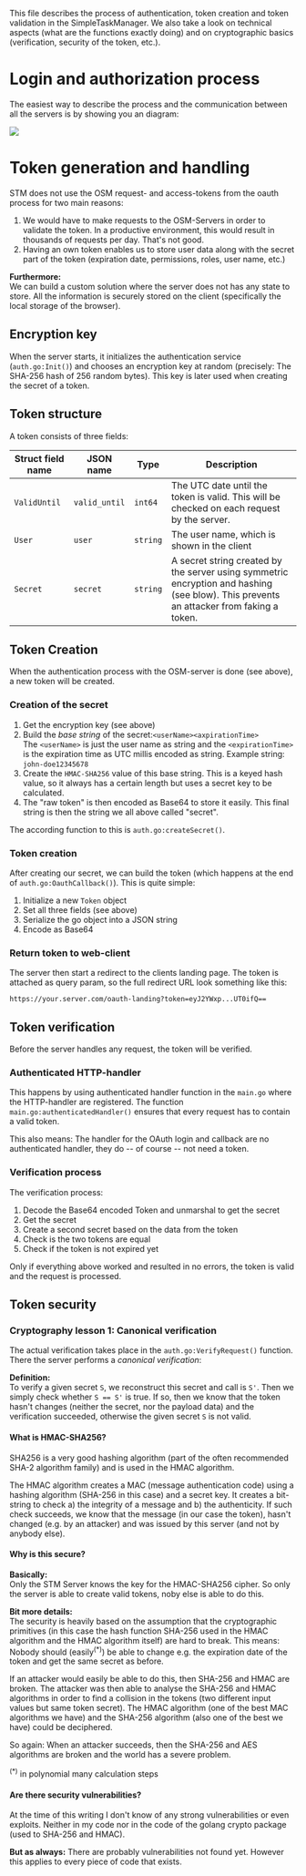 This file describes the process of authentication, token creation and token validation in the SimpleTaskManager.
We also take a look on technical aspects (what are the functions exactly doing) and on cryptographic basics (verification, security of the token, etc.).

# Login and authorization process

The easiest way to describe the process and the communication between all the servers is by showing you an diagram:

![](authentication.png)

# Token generation and handling

STM does not use the OSM request- and access-tokens from the oauth process for two main reasons:

1. We would have to make requests to the OSM-Servers in order to validate the token. In a productive environment, this would result in thousands of requests per day. That's not good.
2. Having an own token enables us to store user data along with the secret part of the token (expiration date, permissions, roles, user name, etc.)

**Furthermore:**<br>
We can build a custom solution where the server does not has any state to store.
All the information is securely stored on the client (specifically the local storage of the browser).

## Encryption key

When the server starts, it initializes the authentication service (`auth.go:Init()`) and chooses an encryption key at random (precisely: The SHA-256 hash of 256 random bytes).
This key is later used when creating the secret of a token.

## Token structure

A token consists of three fields:

| Struct field name | JSON name | Type | Description |
| ----------------- | --------- | ---- | ----------- |
| `ValidUntil` | `valid_until` | `int64` | The UTC date until the token is valid. This will be checked on each request by the server. |
| `User` | `user` | `string` | The user name, which is shown in the client
| `Secret` | `secret` | `string` | A secret string created by the server using symmetric encryption and hashing (see blow). This prevents an attacker from faking a token.

## Token Creation

When the authentication process with the OSM-server is done (see above), a new token will be created.

### Creation of the secret

1. Get the encryption key (see above)
2. Build the *base string* of the secret:`<userName><axpirationTime>`<br>
The `<userName>` is just the user name as string and the `<expirationTime>` is the expiration time as UTC millis encoded as string. Example string: `john-doe12345678`
3. Create the `HMAC-SHA256` value of this base string. This is a keyed hash value, so it always has a certain length but uses a secret key to be calculated.
4. The "raw token" is then encoded as Base64 to store it easily. This final string is then the string we all above called "secret".

The according function to this is `auth.go:createSecret()`.

### Token creation

After creating our secret, we can build the token (which happens at the end of `auth.go:OauthCallback()`).
This is quite simple:

1. Initialize a new `Token` object
2. Set all three fields (see above)
3. Serialize the go object into a JSON string
4. Encode as Base64

### Return token to web-client

The server then start a redirect to the clients landing page.
The token is attached as query param, so the full redirect URL look something like this:

```
https://your.server.com/oauth-landing?token=eyJ2YWxp...UT0ifQ==
```

## Token verification

Before the server handles any request, the token will be verified.

### Authenticated HTTP-handler

This happens by using authenticated handler function in the `main.go` where the HTTP-handler are registered.
The function `main.go:authenticatedHandler()` ensures that every request has to contain a valid token.

This also means:
The handler for the OAuth login and callback are no authenticated handler, they do -- of course -- not need a token.
 
### Verification process

The verification process:

1. Decode the Base64 encoded Token and unmarshal to get the secret
2. Get the secret
3. Create a second secret based on the data from the token
4. Check is the two tokens are equal
5. Check if the token is not expired yet

Only if everything above worked and resulted in no errors, the token is valid and the request is processed.

## Token security

### Cryptography lesson 1: Canonical verification

The actual verification takes place in the `auth.go:VerifyRequest()` function.
There the server performs a *canonical verification*:

**Definition:**<br>
To verify a given secret `S`, we reconstruct this secret and call is `S'`.
Then we simply check whether `S == S'` is true.
If so, then we know that the token hasn't changes (neither the secret, nor the payload data) and the verification succeeded, otherwise the given secret `S` is not valid.<br>

#### What is HMAC-SHA256?

SHA256 is a very good hashing algorithm (part of the often recommended SHA-2 algorithm family) and is used in the HMAC algorithm.

The HMAC algorithm creates a MAC (message authentication code) using a hashing algorithm (SHA-256 in this case) and a secret key.
It creates a bit-string to check a) the integrity of a message and b) the authenticity.
If such check succeeds, we know that the message (in our case the token), hasn't changed (e.g. by an attacker) and was issued by this server (and not by anybody else).

#### Why is this secure?
**Basically:**<br>
Only the STM Server knows the key for the HMAC-SHA256 cipher. So only the server is able to create valid tokens, noby else is able to do this.<br>

**Bit more details:**<br>
The security is heavily based on the assumption that the cryptographic primitives (in this case the hash function SHA-256 used in the HMAC algorithm and the HMAC algorithm itself) are hard to break.
This means: Nobody should (easily<sup>(*)</sup>) be able to change e.g. the expiration date of the token and get the same secret as before.

If an attacker would easily be able to do this, then SHA-256 and HMAC are broken.
The attacker was then able to analyse the SHA-256 and HMAC algorithms in order to find a collision in the tokens (two different input values but same token secret).
The HMAC algorithm (one of the best MAC algorithms we have) and the SHA-256 algorithm (also one of the best we have) could be deciphered.

So again: When an attacker succeeds, then the SHA-256 and AES algorithms are broken and the world has a severe problem.

<sup>(*)</sup> in polynomial many calculation steps

#### Are there security vulnerabilities?

At the time of this writing I don't know of any strong vulnerabilities or even exploits.
Neither in my code nor in the code of the golang crypto package (used to SHA-256 and HMAC).

**But as always:** There are probably vulnerabilities not found yet.
However this applies to every piece of code that exists.